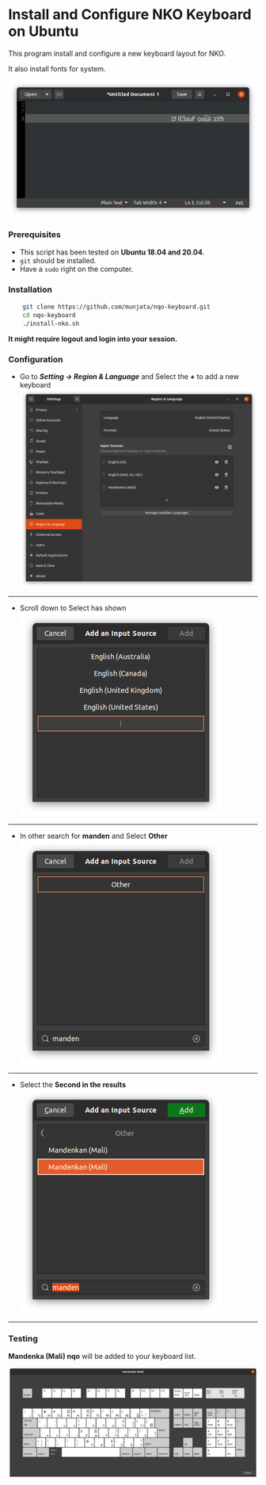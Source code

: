 # Install and Configure NKO Keyboard on Ubuntu

This program install and configure a new keyboard layout for NKO.

It also install fonts for system.

![Keyboard](images/writing-test.png)

### Prerequisites

- This script has been tested on **Ubuntu 18.04 and 20.04**.
- `git` should be installed.
- Have a `sudo` right on the computer.


### Installation 

```bash
    git clone https://github.com/munjata/nqo-keyboard.git 
    cd nqo-keyboard
    ./install-nko.sh
```

**It might require logout and login into your session.**


### Configuration

- Go to _**Setting -> Region & Language**_ and Select the _**+**_ to add a new keyboard
    ![Settings](images/install-step-1.png)

---

- Scroll down to Select has shown 
    ![Add Keyboard](images/install-step-2.png)

---

- In other search for **manden** and Select **Other**
    ![Other Keyboard](images/install-step-3.png)

---

- Select the **Second in the results**
    ![Search for Manden](images/install-step-4.png)

---

### Testing
**Mandenka (Mali) nqo** will be added to your keyboard list.

![Layout](images/keyboard-layout.png)
